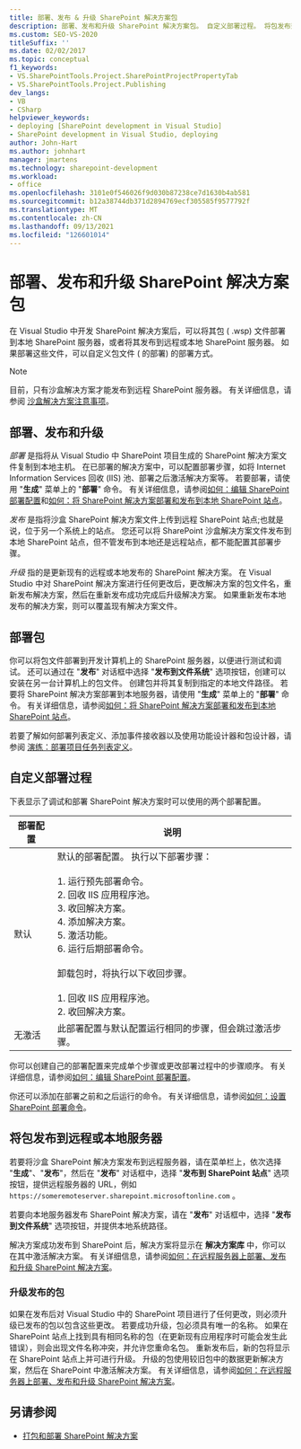 ```yaml
---
title: 部署、发布 & 升级 SharePoint 解决方案包
description: 部署、发布和升级 SharePoint 解决方案包。 自定义部署过程。 将包发布到远程或本地服务器。
ms.custom: SEO-VS-2020
titleSuffix: ''
ms.date: 02/02/2017
ms.topic: conceptual
f1_keywords:
- VS.SharePointTools.Project.SharePointProjectPropertyTab
- VS.SharePointTools.Project.Publishing
dev_langs:
- VB
- CSharp
helpviewer_keywords:
- deploying [SharePoint development in Visual Studio]
- SharePoint development in Visual Studio, deploying
author: John-Hart
ms.author: johnhart
manager: jmartens
ms.technology: sharepoint-development
ms.workload:
- office
ms.openlocfilehash: 3101e0f546026f9d030b87238ce7d1630b4ab581
ms.sourcegitcommit: b12a38744db371d2894769ecf305585f9577792f
ms.translationtype: MT
ms.contentlocale: zh-CN
ms.lasthandoff: 09/13/2021
ms.locfileid: "126601014"
---
```

# <a name="deploy-publish-and-upgrade-sharepoint-solution-packages"></a>部署、发布和升级 SharePoint 解决方案包
  在 Visual Studio 中开发 SharePoint 解决方案后，可以将其包 ( .wsp) 文件部署到本地 SharePoint 服务器，或者将其发布到远程或本地 SharePoint 服务器。 如果部署这些文件，可以自定义包文件 ( 的部署) 的部署方式。

> [!NOTE]
> 目前，只有沙盒解决方案才能发布到远程 SharePoint 服务器。 有关详细信息，请参阅 [沙盒解决方案注意事项](../sharepoint/sandboxed-solution-considerations.md)。

## <a name="deploy-publish-and-upgrade"></a>部署、发布和升级
 *部署* 是指将从 Visual Studio 中 SharePoint 项目生成的 SharePoint 解决方案文件复制到本地主机。 在已部署的解决方案中，可以配置部署步骤，如将 Internet Information Services 回收 (IIS) 池、部署之后激活解决方案等。 若要部署，请使用 "**生成**" 菜单上的 "**部署**" 命令。 有关详细信息，请参阅[如何：编辑 SharePoint 部署配置](../sharepoint/how-to-edit-a-sharepoint-deployment-configuration.md)和[如何：将 SharePoint 解决方案部署和发布到本地 SharePoint 站点](../sharepoint/how-to-deploy-and-publish-a-sharepoint-solution-to-a-local-sharepoint-site.md)。

 *发布* 是指将沙盒 SharePoint 解决方案文件上传到远程 SharePoint 站点;也就是说，位于另一个系统上的站点。 您还可以将 SharePoint 沙盒解决方案文件发布到本地 SharePoint 站点，但不管发布到本地还是远程站点，都不能配置其部署步骤。

 *升级* 指的是更新现有的远程或本地发布的 SharePoint 解决方案。 在 Visual Studio 中对 SharePoint 解决方案进行任何更改后，更改解决方案的包文件名，重新发布解决方案，然后在重新发布成功完成后升级解决方案。 如果重新发布本地发布的解决方案，则可以覆盖现有解决方案文件。

## <a name="deploy-packages"></a>部署包
 你可以将包文件部署到开发计算机上的 SharePoint 服务器，以便进行测试和调试。 还可以通过在 "**发布**" 对话框中选择 "**发布到文件系统**" 选项按钮，创建可以安装在另一台计算机上的包文件。 创建包并将其复制到指定的本地文件路径。 若要将 SharePoint 解决方案部署到本地服务器，请使用 "**生成**" 菜单上的 "**部署**" 命令。 有关详细信息，请参阅[如何：将 SharePoint 解决方案部署和发布到本地 SharePoint 站点](../sharepoint/how-to-deploy-and-publish-a-sharepoint-solution-to-a-local-sharepoint-site.md)。

 若要了解如何部署列表定义、添加事件接收器以及使用功能设计器和包设计器，请参阅 [演练：部署项目任务列表定义](../sharepoint/walkthrough-deploying-a-project-task-list-definition.md)。

## <a name="customize-the-deployment-process"></a>自定义部署过程
 下表显示了调试和部署 SharePoint 解决方案时可以使用的两个部署配置。

|部署配置|说明|
|------------------------------|-----------------|
|默认|默认的部署配置。 执行以下部署步骤：<br /><br /> 1. 运行预先部署命令。<br />2. 回收 IIS 应用程序池。<br />3. 收回解决方案。<br />4. 添加解决方案。<br />5. 激活功能。<br />6. 运行后期部署命令。<br /><br /> 卸载包时，将执行以下收回步骤。<br /><br /> 1. 回收 IIS 应用程序池。<br />2. 收回解决方案。|
|无激活|此部署配置与默认配置运行相同的步骤，但会跳过激活步骤。|

 你可以创建自己的部署配置来完成单个步骤或更改部署过程中的步骤顺序。 有关详细信息，请参阅[如何：编辑 SharePoint 部署配置](../sharepoint/how-to-edit-a-sharepoint-deployment-configuration.md)。

 你还可以添加在部署之前和之后运行的命令。 有关详细信息，请参阅[如何：设置 SharePoint 部署命令](../sharepoint/how-to-set-sharepoint-deployment-commands.md)。

## <a name="publish-packages-to-a-remote-or-local-server"></a>将包发布到远程或本地服务器
 若要将沙盒 SharePoint 解决方案发布到远程服务器，请在菜单栏上，依次选择 "**生成**"、"**发布**"，然后在 "**发布**" 对话框中，选择 "**发布到 SharePoint 站点**" 选项按钮，提供远程服务器的 URL，例如 `https://someremoteserver.sharepoint.microsoftonline.com` 。

 若要向本地服务器发布 SharePoint 解决方案，请在 "**发布**" 对话框中，选择 "**发布到文件系统**" 选项按钮，并提供本地系统路径。

 解决方案成功发布到 SharePoint 后，解决方案将显示在 **解决方案库** 中，你可以在其中激活解决方案。 有关详细信息，请参阅[如何：在远程服务器上部署、发布和升级 SharePoint 解决方案](../sharepoint/how-to-deploy-publish-and-upgrade-sharepoint-solutions-on-a-remote-server.md)。

### <a name="upgrade-published-packages"></a>升级发布的包
 如果在发布后对 Visual Studio 中的 SharePoint 项目进行了任何更改，则必须升级已发布的包以包含这些更改。 若要成功升级，包必须具有唯一的名称。 如果在 SharePoint 站点上找到具有相同名称的包（在更新现有应用程序时可能会发生此错误），则会出现文件名称冲突，并允许您重命名包。 重新发布后，新的包将显示在 SharePoint 站点上并可进行升级。 升级的包使用较旧包中的数据更新解决方案，然后在 SharePoint 中激活解决方案。 有关详细信息，请参阅[如何：在远程服务器上部署、发布和升级 SharePoint 解决方案](../sharepoint/how-to-deploy-publish-and-upgrade-sharepoint-solutions-on-a-remote-server.md)。

## <a name="see-also"></a>另请参阅
- [打包和部署 SharePoint 解决方案](../sharepoint/packaging-and-deploying-sharepoint-solutions.md)
